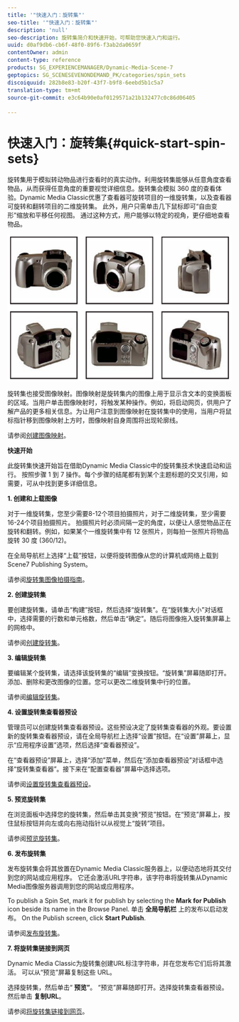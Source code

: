 ```yaml
---
title: '"快速入门：旋转集"'
seo-title: '"快速入门：旋转集"'
description: 'null'
seo-description: 旋转集简介和快速开始，可帮助您快速入门和运行。
uuid: d0af9db6-cb6f-48f0-89f6-f3ab2da0659f
contentOwner: admin
content-type: reference
products: SG_EXPERIENCEMANAGER/Dynamic-Media-Scene-7
geptopics: SG_SCENESEVENONDEMAND_PK/categories/spin_sets
discoiquuid: 282b8e83-b20f-43f7-b9f8-6eebd5b1c5a7
translation-type: tm+mt
source-git-commit: e3c64b90e0af0129571a21b132477c0c86d06405

---
```



# 快速入门：旋转集{#quick-start-spin-sets}

旋转集用于模拟转动物品进行查看时的真实动作。利用旋转集能够从任意角度查看物品，从而获得任意角度的重要视觉详细信息。旋转集会模拟 360 度的查看体验。Dynamic Media Classic优惠了查看器可旋转项目的一维旋转集，以及查看器可旋转和翻转项目的二维旋转集。 此外，用户只需单击几下鼠标即可“自由变形”缩放和平移任何视图。 通过这种方式，用户能够以特定的视角，更仔细地查看物品。

![旋转集的图像。](/help/assets/spin_set.png)

旋转集也接受图像映射。图像映射是旋转集内的图像上用于显示含文本的变换面板的区域。当用户单击图像映射时，将触发某种操作。例如，将启动网页，供用户了解产品的更多相关信息。为让用户注意到图像映射在旋转集中的使用，当用户将鼠标指针移到图像映射上方时，图像映射自身周围将出现轮廓线。

请参阅[创建图像映射](creating-image-maps.md)。

**快速开始**

此旋转集快速开始旨在借助Dynamic Media Classic中的旋转集技术快速启动和运行。 按照步骤 1 到 7 操作。每个步骤的结尾都有到某个主题标题的交叉引用，如需要，可从中找到更多详细信息。

**1. 创建和上载图像**

对于一维旋转集，您至少需要8-12个项目拍摄照片，对于二维旋转集，至少需要16-24个项目拍摄照片。 拍摄照片时必须间隔一定的角度，以便让人感觉物品正在旋转和翻转。例如，如果某个一维旋转集中有 12 张照片，则每拍一张照片将物品旋转 30 度 (360/12)。

在全局导航栏上选择“上载”按钮，以便将旋转图像从您的计算机或网络上载到 Scene7 Publishing System。

请参阅[旋转集图像拍摄指南](creating-spin-set.md#guidelines-for-shooting-spin-set-images)。

**2. 创建旋转集**

要创建旋转集，请单击“构建”按钮，然后选择“旋转集”。在“旋转集大小”对话框中，选择需要的行数和单元格数，然后单击“确定”。随后将图像拖入旋转集屏幕上的网格中。

请参阅[创建旋转集](creating-spin-set.md#creating-a-spin-set)。

<!-- 

Comment Type: remark
Last Modified By: unknown unknown 
Last Modified Date: 

<p>See <a href="#UnresolvedLink-sc7_spinsets_sp.xml#WS98ca2e6790647c06-245331fc135ab744793-8000">Including Image Maps in Spin Sets</a> to add clickable, hotspot regions, known as Image Maps, to images in a Spin Set. </p>

 -->

<!-- 

Comment Type: remark
Last Modified By: unknown unknown 
Last Modified Date: 

<p>See also <a href="#UnresolvedLink-sc7_spinsets_sp.xml#WS98ca2e6790647c06229f600f135ab7cc461-8000">Managing InfoPanel content</a>.</p>

 -->

**3. 编辑旋转集**

要编辑某个旋转集，请选择该旋转集的“编辑”变换按钮。“旋转集”屏幕随即打开。添加、删除和更改图像的位置。您可以更改二维旋转集中行的位置。

请参阅[编辑旋转集](creating-spin-set.md#editing-a-spin-set)。

**4. 设置旋转集查看器预设**

管理员可以创建旋转集查看器预设。这些预设决定了旋转集查看器的外观。要设置新的旋转集查看器预设，请在全局导航栏上选择“设置”按钮。在“设置”屏幕上，显示“应用程序设置”选项，然后选择“查看器预设”。

在“查看器预设”屏幕上，选择“添加”菜单，然后在“添加查看器预设”对话框中选择“旋转集查看器”。接下来在“配置查看器”屏幕中选择选项。

请参阅[设置旋转集查看器预设](setting-spin-set-viewer-presets.md#setting-up-spin-set-viewer-presets)。

**5. 预览旋转集**

在浏览面板中选择您的旋转集，然后单击其变换“预览”按钮。在“预览”屏幕上，按住鼠标按钮并向左或向右拖动指针以从视觉上“旋转”项目。

请参阅[预览旋转集](previewing-spin-set.md#previewing-a-spin-set)。

**6. 发布旋转集**

发布旋转集会将其放置在Dynamic Media Classic服务器上，以便动态地将其交付到您的网站或应用程序。 它还会激活URL字符串，该字符串将旋转集从Dynamic Media图像服务器调用到您的网站或应用程序。

To publish a Spin Set, mark it for publish by selecting the **Mark for Publish** icon beside its name in the Browse Panel. 单击 **全局导航栏** 上的发布以启动发布。 On the Publish screen, click **Start Publish**.

请参阅[发布旋转集](publishing-spin-set.md#publishing-a-spin-set)。

**7. 将旋转集链接到网页**

Dynamic Media Classic为旋转集创建URL标注字符串，并在您发布它们后将其激活。 可以从“预览”屏幕复制这些 URL。

选择旋转集，然后单击“ **预览”**。 “预览”屏幕随即打开。选择旋转集查看器预设。然后单击 **复制URL**。

请参阅[将旋转集链接到网页](linking-spin-set-web-page.md#linking-a-spin-set-to-a-web-page)。
